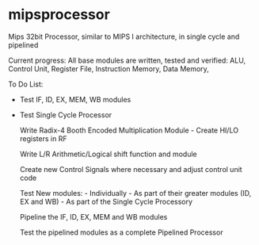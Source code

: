 # mipsprocessor
Mips 32bit Processor, similar to MIPS I architecture, in single cycle and pipelined

Current progress:
All base modules are written, tested and verified:
ALU,
Control Unit,
Register File,
Instruction Memory,
Data Memory,

To Do List:
<ul>
<li>Test IF, ID, EX, MEM, WB modules<li>

Test Single Cycle Processor

Write Radix-4 Booth Encoded Multiplication Module
    -  Create HI/LO registers in RF

Write L/R Arithmetic/Logical shift function and module

Create new Control Signals where necessary and adjust control unit code

Test New modules:
    -   Individually
    -   As part of their greater modules (ID, EX and WB)
    -   As part of the Single Cycle Processory

Pipeline the IF, ID, EX, MEM and WB modules

Test the pipelined modules as a complete Pipelined Processor
</ul>
